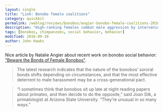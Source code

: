 ```yaml
---
layout: single
title: "Link: Bonobo female coalitions"
category: quickbit
permalink: /weblog/reviews/bonobos/angier-bonobo-female-coalitions-2016.html
description: "High-ranking females combat male aggression by intervening on behalf of coalition partners."
tags: [bonobos, chimpanzees, social behavior, behavior]
modified: 2016-09-10
author: John Hawks
---
```



Nice article by Natalie Angier about recent work on bonobo social behavior: <a href="http://www.nytimes.com/2016/09/13/science/bonobos-apes-matriarchy.html">"Beware the Bonds of Female Bonobos"</a>. 

<blockquote>The latest research indicates that the nature of the bonobos’ sororal bonds shifts depending on circumstances, and that the most effective deterrent to male harassment may be a cross-generational pact.</blockquote>

<blockquote>“I sometimes think that bonobos sit up late at night reading papers about primates, and then decide to do the opposite,” said Joan Silk, a primatologist at Arizona State University. “They’re unusual in so many ways.”</blockquote>
